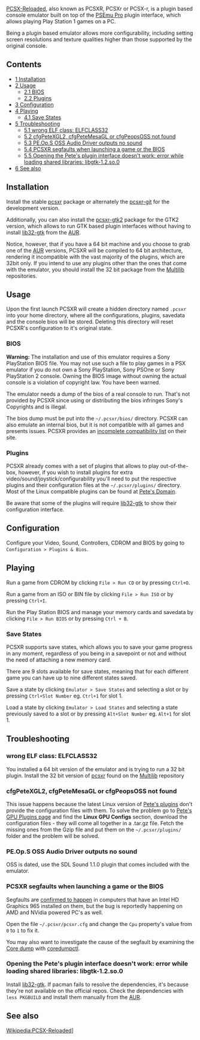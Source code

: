 [PCSX-Reloaded](https://pcsxr.codeplex.com/), also known as PCSXR, PCSXr or PCSX-r, is a plugin based console emulator built on top of the [PSEmu Pro](https://en.wikipedia.org/wiki/PSEmu_Pro "wikipedia:PSEmu Pro") plugin interface, which allows playing Play Station 1 games on a PC.

Being a plugin based emulator allows more configurability, including setting screen resolutions and texture qualities higher than those supported by the original console.

## Contents

*   [1 Installation](#Installation)
*   [2 Usage](#Usage)
    *   [2.1 BIOS](#BIOS)
    *   [2.2 Plugins](#Plugins)
*   [3 Configuration](#Configuration)
*   [4 Playing](#Playing)
    *   [4.1 Save States](#Save_States)
*   [5 Troubleshooting](#Troubleshooting)
    *   [5.1 wrong ELF class: ELFCLASS32](#wrong_ELF_class:_ELFCLASS32)
    *   [5.2 cfgPeteXGL2, cfgPeteMesaGL or cfgPeopsOSS not found](#cfgPeteXGL2.2C_cfgPeteMesaGL_or_cfgPeopsOSS_not_found)
    *   [5.3 PE.Op.S OSS Audio Driver outputs no sound](#PE.Op.S_OSS_Audio_Driver_outputs_no_sound)
    *   [5.4 PCSXR segfaults when launching a game or the BIOS](#PCSXR_segfaults_when_launching_a_game_or_the_BIOS)
    *   [5.5 Opening the Pete's plugin interface doesn't work: error while loading shared libraries: libgtk-1.2.so.0](#Opening_the_Pete.27s_plugin_interface_doesn.27t_work:_error_while_loading_shared_libraries:_libgtk-1.2.so.0)
*   [6 See also](#See_also)

## Installation

Install the stable [pcsxr](https://www.archlinux.org/packages/?name=pcsxr) package or alternately the [pcsxr-git](https://aur.archlinux.org/packages/pcsxr-git/) for the development version.

Additionally, you can also install the [pcsxr-gtk2](https://aur.archlinux.org/packages/pcsxr-gtk2/) package for the GTK2 version, which allows to run GTK based plugin interfaces without having to install [lib32-gtk](https://aur.archlinux.org/packages/lib32-gtk/) from the [AUR](/index.php/AUR "AUR").

Notice, however, that if you have a 64 bit machine and you choose to grab one of the [AUR](/index.php/AUR "AUR") versions, PCSXR will be compiled to 64 bit architecture, rendering it incompatible with the vast majority of the plugins, which are 32bit only. If you intend to use any plugins other than the ones that come with the emulator, you should install the 32 bit package from the [Multilib](/index.php/Multilib "Multilib") repositories.

## Usage

Upon the first launch PCSXR will create a hidden directory named `.pcsxr` into your home directory, where all the configurations, plugins, savedata and the console bios will be stored. Deleting this directory will reset PCSXR's configuration to it's original state.

### BIOS

**Warning:** The installation and use of this emulator requires a Sony PlayStation BIOS file. You may not use such a file to play games in a PSX emulator if you do not own a Sony PlayStation, Sony PSOne or Sony PlayStation 2 console. Owning the BIOS image without owning the actual console is a violation of copyright law. You have been warned.

The emulator needs a dump of the bios of a real console to run. That's not provided by PCSXR since using or distributing the bios infringes Sony's Copyrights and is illegal.

The bios dump must be put into the `~/.pcsxr/bios/` directory.
PCSXR can also emulate an internal bios, but it is not compatible with all games and presents issues. PCSXR provides an [incomplete compatibility list](https://pcsxr.codeplex.com/wikipage?title=PCSX-Reloaded%20incomplete%20HLE%20compatibility%20list&referringTitle=Documentation) on their site.

### Plugins

PCSXR already comes with a set of plugins that allows to play out-of-the-box, however, if you wish to install plugins for extra video/sound/joystick/configurability you'll need to put the respective plugins and their configuration files at the `~/.pcsxr/plugins/` directory. Most of the Linux compatible plugins can be found at [Pete's Domain](http://www.pbernert.com/index.htm).

Be aware that some of the plugins will require [lib32-gtk](https://aur.archlinux.org/packages/lib32-gtk/) to show their configuration interface.

## Configuration

Configure your Video, Sound, Controllers, CDROM and BIOS by going to `Configuration > Plugins & Bios`.

## Playing

Run a game from CDROM by clicking `File > Run CD` or by pressing `Ctrl+O`.

Run a game from an ISO or BIN file by clicking `File > Run ISO` or by pressing `Ctrl+I`.

Run the Play Station BIOS and manage your memory cards and savedata by clicking `File > Run BIOS` or by pressing `Ctrl + B`.

### Save States

PCSXR supports save states, which allows you to save your game progress in any moment, regardless of you being in a savepoint or not and without the need of attaching a new memory card.

There are 9 slots available for save states, meaning that for each different game you can have up to nine different states saved.

Save a state by clicking `Emulator > Save States` and selecting a slot or by pressing `Ctrl+Slot Number` eg. `Ctrl+1` for slot 1.

Load a state by clicking `Emulator > Load States` and selecting a state previously saved to a slot or by pressing `Alt+Slot Number` eg. `Alt+1` for slot 1.

## Troubleshooting

### wrong ELF class: ELFCLASS32

You installed a 64 bit version of the emulator and is trying to run a 32 bit plugin. Install the 32 bit version of [pcsxr](https://www.archlinux.org/packages/?name=pcsxr) found on the [Multilib](/index.php/Multilib "Multilib") repository

### cfgPeteXGL2, cfgPeteMesaGL or cfgPeopsOSS not found

This issue happens because the latest Linux version of [Pete's plugins](http://www.pbernert.com/html/gpu.htm) don't provide the configuration files with them. To solve the problem go to [Pete's GPU Plugins page](http://www.pbernert.com/html/gpu.htm) and find the **Linux GPU Configs** section, download the configuration files - they will come all together in a .tar.gz file. Fetch the missing ones from the Gzip file and put them on the `~/.pcsxr/plugins/` folder and the problem will be solved.

### PE.Op.S OSS Audio Driver outputs no sound

OSS is dated, use the SDL Sound 1.1.0 plugin that comes included with the emulator.

### PCSXR segfaults when launching a game or the BIOS

Segfaults are [confirmed to happen](https://bbs.archlinux.org/viewtopic.php?pid=1742975) in computers that have an Intel HD Graphics 965 installed on them, but the bug is reportedly happening on AMD and NVidia powered PC's as well.

Open the file `~/.pcsxr/pcsxr.cfg` and change the `Cpu` property's value from `0` to `1` to fix it.

You may also want to investigate the cause of the segfault by examining the [Core dump](/index.php/Core_dump "Core dump") with [coredumpctl](/index.php/Core_dump#Examining_a_core_dump "Core dump").

### Opening the Pete's plugin interface doesn't work: error while loading shared libraries: libgtk-1.2.so.0

Install [lib32-gtk](https://aur.archlinux.org/packages/lib32-gtk/). If pacman fails to resolve the dependencies, it's because they're not available on the official repos. Check the dependencies with `less PKGBUILD` and install them manually from the [AUR](/index.php/AUR "AUR").

## See also

[Wikipedia:PCSX-Reloaded](https://en.wikipedia.org/wiki/PCSX-Reloaded "wikipedia:PCSX-Reloaded")]